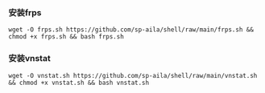 ### 安装frps
````shell
wget -O frps.sh https://github.com/sp-aila/shell/raw/main/frps.sh && chmod +x frps.sh && bash frps.sh
````
### 安装vnstat
````shell
wget -O vnstat.sh https://github.com/sp-aila/shell/raw/main/vnstat.sh && chmod +x vnstat.sh && bash vnstat.sh 
````
